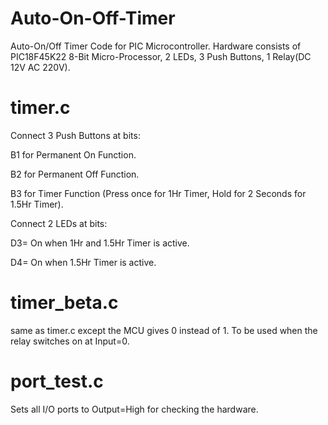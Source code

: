 # Auto-On-Off-Timer
Auto-On/Off Timer Code for PIC Microcontroller. 
Hardware consists of PIC18F45K22 8-Bit Micro-Processor, 2 LEDs, 3 Push Buttons, 1 Relay(DC 12V AC 220V).


# timer.c

Connect 3 Push Buttons at bits:

B1 for Permanent On Function.

B2 for Permanent Off Function.

B3 for Timer Function (Press once for 1Hr Timer, Hold for 2 Seconds for 1.5Hr Timer).



Connect 2 LEDs at bits:

D3= On when 1Hr and 1.5Hr Timer is active.

D4= On when 1.5Hr Timer is active.




# timer_beta.c

same as timer.c except the MCU gives 0 instead of 1. 
To be used when the relay switches on at Input=0.


# port_test.c
Sets all I/O ports to Output=High for checking the hardware.




